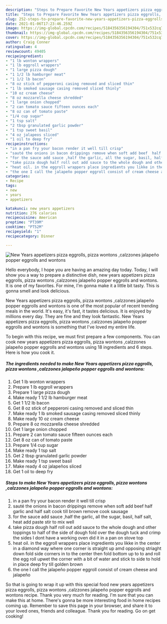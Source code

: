 ```yaml
---
description: "Steps to Prepare Favorite New Years appetizers pizza eggrolls, pizza wontons ,calzzones jalapeño popper eggrolls and wontons"
title: "Steps to Prepare Favorite New Years appetizers pizza eggrolls, pizza wontons ,calzzones jalapeño popper eggrolls and wontons"
slug: 252-steps-to-prepare-favorite-new-years-appetizers-pizza-eggrolls-pizza-wontons-calzzones-jalapeno-popper-eggrolls-and-wontons
date: 2021-01-06T17:23:46.259Z
image: https://img-global.cpcdn.com/recipes/5184356356194304/751x532cq70/new-years-appetizers-pizza-eggrolls-pizza-wontons-calzzones-jalapeno-popper-eggrolls-and-wontons-recipe-main-photo.jpg
thumbnail: https://img-global.cpcdn.com/recipes/5184356356194304/751x532cq70/new-years-appetizers-pizza-eggrolls-pizza-wontons-calzzones-jalapeno-popper-eggrolls-and-wontons-recipe-main-photo.jpg
cover: https://img-global.cpcdn.com/recipes/5184356356194304/751x532cq70/new-years-appetizers-pizza-eggrolls-pizza-wontons-calzzones-jalapeno-popper-eggrolls-and-wontons-recipe-main-photo.jpg
author: Craig Conner
ratingvalue: 4
reviewcount: 49405
recipeingredient:
- "1 lb wonton wrappers"
- "1 lb eggroll wrappers"
- "1 large pizza dough"
- "1 1/2 lb hamburger meat"
- "1 1/2 lb bacon"
- "8 oz stick of pepperoni casing removed and sliced thin"
- "1 lb smoked sausage casing removed sliced thinly"
- "10 oz cream cheese"
- "8 oz mozzarella cheese shredded"
- "1 large onion chopped"
- "2 can tomato sauce fifteen ounces each"
- "8 oz can of tomato paste"
- "1/4 cup sugar"
- "1 tsp salt"
- "2 tbsp granulated garlic powder"
- "1 tsp sweet basil"
- "4 oz jalapeos sliced"
- "1 oil to deep fry"
recipeinstructions:
- "in a pan fry your bacon render it well till crisp"
- "sauté the onions in bacon drippings remove when soft add beef  half garlic and half salt cook till brown remove cook sausage"
- "for the sauce add sauce ,half the garlic, all the sugar, basil, half salt, heat add paste stir to mix well"
- "take pizza dough half roll out add sauce to the whole dough and other toppings to half of the side of dough fold over the dough tuck and crimp the sides I dont have a working oven did it in a pan on stove top"
- "heat oil. in the eggroll wrappers place ingredients you likke in the center in a diamond way where one corner is straight up amd opposing striaght down fold side corners in to the center then fold bottom up to to and roll the egg roll upwet the corner with a bit of water and stick to side to hold in place deep fry till golden brown"
- "the one I call the jalapeño popper eggroll consist of cream cheese and jalapeño"
categories:
- Recipe
tags:
- new
- years
- appetizers

katakunci: new years appetizers 
nutrition: 276 calories
recipecuisine: American
preptime: "PT39M"
cooktime: "PT52M"
recipeyield: "1"
recipecategory: Dinner

---
```



![New Years appetizers pizza eggrolls, pizza wontons ,calzzones jalapeño popper eggrolls and wontons](https://img-global.cpcdn.com/recipes/5184356356194304/751x532cq70/new-years-appetizers-pizza-eggrolls-pizza-wontons-calzzones-jalapeno-popper-eggrolls-and-wontons-recipe-main-photo.jpg)

Hello everybody, I hope you are having an amazing day today. Today, I will show you a way to prepare a distinctive dish, new years appetizers pizza eggrolls, pizza wontons ,calzzones jalapeño popper eggrolls and wontons. It is one of my favorites. For mine, I'm gonna make it a little bit tasty. This is gonna smell and look delicious.



New Years appetizers pizza eggrolls, pizza wontons ,calzzones jalapeño popper eggrolls and wontons is one of the most popular of recent trending meals in the world. It's easy, it's fast, it tastes delicious. It is enjoyed by millions every day. They are fine and they look fantastic. New Years appetizers pizza eggrolls, pizza wontons ,calzzones jalapeño popper eggrolls and wontons is something that I've loved my entire life.


To begin with this recipe, we must first prepare a few components. You can cook new years appetizers pizza eggrolls, pizza wontons ,calzzones jalapeño popper eggrolls and wontons using 18 ingredients and 6 steps. Here is how you cook it.

<!--inarticleads1-->

##### The ingredients needed to make New Years appetizers pizza eggrolls, pizza wontons ,calzzones jalapeño popper eggrolls and wontons:

1. Get 1 lb wonton wrappers
1. Prepare 1 lb eggroll wrappers
1. Prepare 1 large pizza dough
1. Make ready 1 1/2 lb hamburger meat
1. Get 1 1/2 lb bacon
1. Get 8 oz stick of pepperoni casing removed and sliced thin
1. Make ready 1 lb smoked sausage casing removed sliced thinly
1. Make ready 10 oz cream cheese
1. Prepare 8 oz mozzarella cheese shredded
1. Get 1 large onion chopped
1. Prepare 2 can tomato sauce fifteen ounces each
1. Get 8 oz can of tomato paste
1. Prepare 1/4 cup sugar
1. Make ready 1 tsp salt
1. Get 2 tbsp granulated garlic powder
1. Make ready 1 tsp sweet basil
1. Make ready 4 oz jalapeños sliced
1. Get 1 oil to deep fry




<!--inarticleads2-->

##### Steps to make New Years appetizers pizza eggrolls, pizza wontons ,calzzones jalapeño popper eggrolls and wontons:

1. in a pan fry your bacon render it well till crisp
1. sauté the onions in bacon drippings remove when soft add beef  half garlic and half salt cook till brown remove cook sausage
1. for the sauce add sauce ,half the garlic, all the sugar, basil, half salt, heat add paste stir to mix well
1. take pizza dough half roll out add sauce to the whole dough and other toppings to half of the side of dough fold over the dough tuck and crimp the sides I dont have a working oven did it in a pan on stove top
1. heat oil. in the eggroll wrappers place ingredients you likke in the center in a diamond way where one corner is straight up amd opposing striaght down fold side corners in to the center then fold bottom up to to and roll the egg roll upwet the corner with a bit of water and stick to side to hold in place deep fry till golden brown
1. the one I call the jalapeño popper eggroll consist of cream cheese and jalapeño




So that is going to wrap it up with this special food new years appetizers pizza eggrolls, pizza wontons ,calzzones jalapeño popper eggrolls and wontons recipe. Thank you very much for reading. I'm sure that you can make this at home. There's gonna be more interesting food in home recipes coming up. Remember to save this page in your browser, and share it to your loved ones, friends and colleague. Thank you for reading. Go on get cooking!
